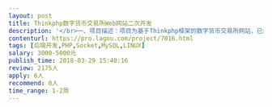 ```yaml
---                
layout: post       
title: Thinkphp数字货币交易所Web网站二次开发           
description: '</br>一、项目描述：项目为基于Thinkphp框架的数字货币交易所网站，已经基本开发完成。现需要完善数据接口、钱包接口开发、Bug调试及部署。</br></br>二、人员要求：开发者位置须在上海城区，本项目要求开发期间联合办公1-2次。开发者需精通PHP，MySQl，Javascript。熟悉Thinkphp框架，有开发过数字货币交易所、钱包经验者佳</br>'     
contenturl: https://pro.lagou.com/project/7016.html      
tags: [后端开发,PHP,Socket,MySQL,LINUX]            
salary: 3000-5000元          
publish_time: 2018-03-29 15:40:16         
review: 2175人                   
apply: 6人                   
recommend: 0人                   
time_range: 1-2周              
---                 
```

